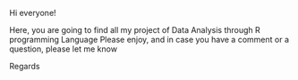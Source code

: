 Hi everyone!

Here, you are going to find all my project of Data Analysis through R programming Language 
Please enjoy, and in case you have a comment or a question, please let me know 

Regards
